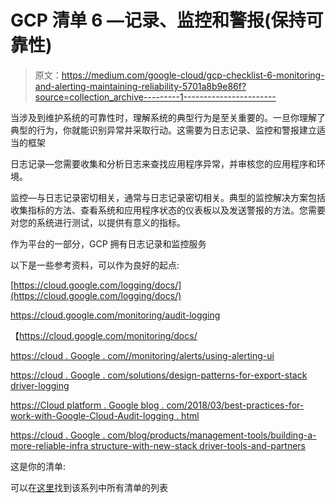 # GCP 清单 6 —记录、监控和警报(保持可靠性)

> 原文：<https://medium.com/google-cloud/gcp-checklist-6-monitoring-and-alerting-maintaining-reliability-5701a8b9e86f?source=collection_archive---------1----------------------->

当涉及到维护系统的可靠性时，理解系统的典型行为是至关重要的。一旦你理解了典型的行为，你就能识别异常并采取行动。这需要为日志记录、监控和警报建立适当的框架

日志记录—您需要收集和分析日志来查找应用程序异常，并审核您的应用程序和环境。

监控—与日志记录密切相关，通常与日志记录密切相关。典型的监控解决方案包括收集指标的方法、查看系统和应用程序状态的仪表板以及发送警报的方法。您需要对您的系统进行测试，以提供有意义的指标。

作为平台的一部分，GCP 拥有日志记录和监控服务

以下是一些参考资料，可以作为良好的起点:

[https://cloud.google.com/logging/docs/](https://cloud.google.com/logging/docs/)

https://cloud.google.com/monitoring/audit-logging

【https://cloud.google.com/monitoring/docs/ 

[https://cloud . Google . com//monitoring/alerts/using-alerting-ui](https://cloud.google.com//monitoring/alerts/using-alerting-ui)

[https://cloud . Google . com/solutions/design-patterns-for-export-stack driver-logging](https://cloud.google.com/solutions/design-patterns-for-exporting-stackdriver-logging)

[https://Cloud platform . Google blog . com/2018/03/best-practices-for-work-with-Google-Cloud-Audit-logging . html](https://cloudplatform.googleblog.com/2018/03/best-practices-for-working-with-Google-Cloud-Audit-Logging.html)

[https://cloud . Google . com/blog/products/management-tools/building-a-more-reliable-infra structure-with-new-stack driver-tools-and-partners](https://cloud.google.com/blog/products/management-tools/building-a-more-reliable-infrastructure-with-new-stackdriver-tools-and-partners)

这是你的清单:

可以在[这里](/@grapesfrog/using-gcp-theres-a-checklist-for-that-76d61d1ffcbc)找到该系列中所有清单的列表